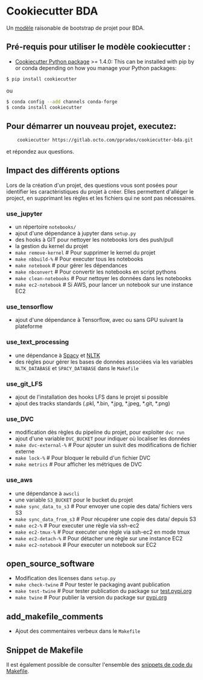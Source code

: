 # Cookiecutter BDA

Un [modèle](https://gitlab.octo.com/pprados/cookiecutter-bda) raisonable de bootstrap de projet pour BDA.

## Pré-requis pour utiliser le modèle cookiecutter :
 - [Cookiecutter Python package](http://cookiecutter.readthedocs.org/en/latest/installation.html) >= 1.4.0: This can be installed with pip by or conda depending on how you manage your Python packages:

```bash
$ pip install cookiecutter
```

ou

```bash
$ conda config --add channels conda-forge
$ conda install cookiecutter
```


## Pour démarrer un nouveau projet, executez:
```bash
    cookiecutter https://gitlab.octo.com/pprados/cookiecutter-bda.git
```
et répondez aux questions.

## Impact des différents options
Lors de la création d'un projet, des questions vous sont posées
pour identifier les caractèristiques du projet à créer.
Elles permettent d'alléger le project, en supprimant les règles
et les fichiers qui ne sont pas nécessaires.
 
### use_jupyter
- un répertoire `notebooks/`
- ajout d'une dépendance à jupyter dans `setup.py`
- des hooks à GIT pour nettoyer les notebooks lors des push/pull
- la gestion du kernel du projet
- `make remove-kernel` # Pour supprimer le kernel du projet
- `make nbbuild-%` # Pour executer tous les notebooks
- `make notebook` # pour gérer les dépendances
- `make nbconvert` # Pour convertir les notebooks en script pythons
- `make clean-notebooks` # Pour nettoyer les données dans les notebooks
- `make ec2-notebook` # Si AWS, pour lancer un notebook sur une instance EC2
 
### use_tensorflow
- ajout d'une dépendance à Tensorflow, avec ou sans GPU suivant la plateforme

### use_text_processing
- une dépendance à [Spacy](https://spacy.io/) et [NLTK](https://www.nltk.org/)
- des règles pour gérer les bases de données associées via les variables 
`NLTK_DATABASE` et `SPACY_DATABASE` dans le `Makefile`
 
### use_git_LFS
- ajout de l'installation des hooks LFS dans le projet si possible
- ajout des tracks standards (.pkl, *.bin, *.jpg, *.jpeg, *.git, *.png)

### use_DVC
- modification dès règles du pipeline du projet, pour exploiter `dvc run`
- ajout d'une variable `DVC_BUCKET` pour indiquer où localiser les données
- `make dvc-external-%` # Pour ajouter un suivit des modifications de fichier externe
- `make lock-%` # Pour bloquer le rebuild d'un fichier DVC
- `make metrics` # Pour afficher les métriques de DVC

### use_aws
- une dépendance à `awscli`
- une variable `S3_BUCKET` pour le bucket du projet
- `make sync_data_to_s3` # Pour envoyer une copie des data/ fichiers vers S3
- `make sync_data_from_s3` # Pour récupérer une copie des data/ depuis S3
- `make ec2-%` # Pour executer une règle via ssh-ec2
- `make ec2-tmux-%` # Pour executer une règle via ssh-ec2 en mode tmux
- `make ec2-detach-%` # Pour détacher une règle sur une instance EC2
- `make ec2-notebook` # Pour executer un notebook sur EC2

## open_source_software
- Modification des licenses dans `setup.py`
- `make check-twine` # Pour tester le packaging avant publication
- `make test-twine` # Pour tester publication du package sur [test.pypi.org]((http://test.pypi.org))
- `make twine` # Pour publier la version du package sur [pypi.org](http://pypi.org)

## add_makefile_comments
- Ajout des commentaires verbeux dans le `Makefile`

## Snippet de Makefile
Il est également possible de consulter l'ensemble des [snippets de code
du Makefile](Makefile.snippet).

